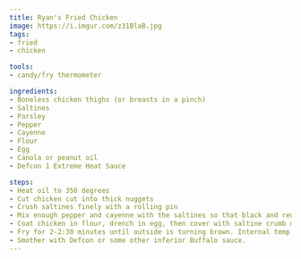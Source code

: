 ```yaml
---
title: Ryan's Fried Chicken
image: https://i.imgur.com/z31BlaB.jpg
tags:
- fried
- chicken

tools:
- candy/fry thermometer

ingredients:
- Boneless chicken thighs (or breasts in a pinch)
- Saltines
- Parsley
- Pepper
- Cayenne
- Flour
- Egg
- Canola or peanut oil
- Defcon 1 Extreme Heat Sauce

steps:
- Heat oil to 350 degrees
- Cut chicken cut into thick nuggets
- Crush saltines finely with a rolling pin
- Mix enough pepper and cayenne with the saltines so that black and red grains are visible but not overwhelming. Add chopped parsley.
- Coat chicken in flour, drench in egg, then cover with saltine crumb mixture
- Fry for 2-2:30 minutes until outside is turning brown. Internal temp should be 160.
- Smother with Defcon or some other inferior Buffalo sauce.
---
```

